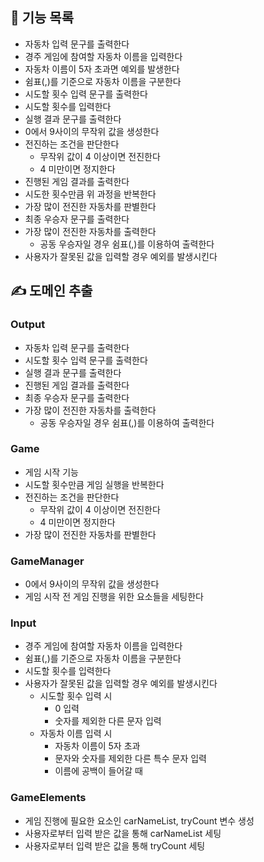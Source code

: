 ## 📜 기능 목록

- 자동차 입력 문구를 출력한다
- 경주 게임에 참여할 자동차 이름을 입력한다
- 자동차 이름이 5자 초과면 예외를 발생한다
- 쉼표(,)를 기준으로 자동차 이름을 구분한다
- 시도할 횟수 입력 문구를 출력한다
- 시도할 횟수를 입력한다
- 실행 결과 문구를 출력한다
- 0에서 9사이의 무작위 값을 생성한다
- 전진하는 조건을 판단한다
  - 무작위 값이 4 이상이면 전진한다
  - 4 미만이면 정지한다
- 진행된 게임 결과를 출력한다
- 시도한 횟수만큼 위 과정을 반복한다
- 가장 많이 전진한 자동차를 판별한다
- 최종 우승자 문구를 출력한다
- 가장 많이 전진한 자동차를 출력한다
  - 공동 우승자일 경우 쉼표(,)를 이용하여 출력한다
- 사용자가 잘못된 값을 입력할 경우 예외를 발생시킨다

## ✍️ 도메인 추출

### Output

- 자동차 입력 문구를 출력한다
- 시도할 횟수 입력 문구를 출력한다
- 실행 결과 문구를 출력한다
- 진행된 게임 결과를 출력한다
- 최종 우승자 문구를 출력한다
- 가장 많이 전진한 자동차를 출력한다
  - 공동 우승자일 경우 쉼표(,)를 이용하여 출력한다

### Game

- 게임 시작 기능
- 시도할 횟수만큼 게임 실행을 반복한다
- 전진하는 조건을 판단한다
  - 무작위 값이 4 이상이면 전진한다
  - 4 미만이면 정지한다
- 가장 많이 전진한 자동차를 판별한다

### GameManager

- 0에서 9사이의 무작위 값을 생성한다
- 게임 시작 전 게임 진행을 위한 요소들을 세팅한다

### Input

- 경주 게임에 참여할 자동차 이름을 입력한다
- 쉼표(,)를 기준으로 자동차 이름을 구분한다
- 시도할 횟수를 입력한다
- 사용자가 잘못된 값을 입력할 경우 예외를 발생시킨다
  - 시도할 횟수 입력 시
    - 0 입력
    - 숫자를 제외한 다른 문자 입력
  - 자동차 이름 입력 시
    - 자동차 이름이 5자 초과
    - 문자와 숫자를 제외한 다른 특수 문자 입력
    - 이름에 공백이 들어갈 때

### GameElements

- 게임 진행에 필요한 요소인 carNameList, tryCount 변수 생성
- 사용자로부터 입력 받은 값을 통해 carNameList 세팅
- 사용자로부터 입력 받은 값을 통해 tryCount 세팅